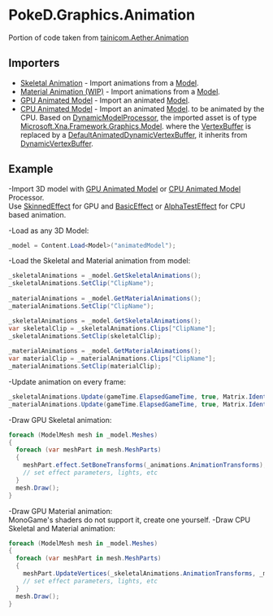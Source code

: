# PokeD.Graphics.Animation

Portion of code taken from [tainicom.Aether.Animation](https://github.com/tainicom/Aether.Extras/tree/master/Animation)

## Importers
* [Skeletal Animation](https://github.com/PokeD/PokeD.Graphics.Animation/blob/master/PokeD.Graphics.Content.Pipeline.Animation/Processors/SkeletalAnimationsProcessor.cs) - Import animations from a [Model](https://github.com/MonoGame/MonoGame/blob/master/MonoGame.Framework/Graphics/Model.cs).
* [Material Animation (WIP)](https://github.com/PokeD/PokeD.Graphics.Animation/blob/master/PokeD.Graphics.Content.Pipeline.Animation/Processors/MaterialAnimationsProcessor.cs) - Import animations from a [Model](https://github.com/MonoGame/MonoGame/blob/master/MonoGame.Framework/Graphics/Model.cs).
* [GPU Animated Model](https://github.com/PokeD/PokeD.Graphics.Animation/blob/master/PokeD.Graphics.Content.Pipeline.Animation/Processors/CPUAnimatedModelProcessor.cs) - Import an animated [Model](https://github.com/MonoGame/MonoGame/blob/master/MonoGame.Framework/Graphics/Model.cs).
* [CPU Animated Model](https://github.com/PokeD/PokeD.Graphics.Animation/blob/master/PokeD.Graphics.Content.Pipeline.Animation/Processors/CPUAnimatedModelProcessor.cs) - Import an animated [Model](https://github.com/MonoGame/MonoGame/blob/master/MonoGame.Framework/Graphics/Model.cs). to be animated by the CPU. Based on [DynamicModelProcessor](https://github.com/PokeD/PokeD.Graphics.Animation/blob/master/PokeD.Graphics.Content.Pipeline.Animation/Processors/DynamicModelProcessor.cs), the imported asset is of type [Microsoft.Xna.Framework.Graphics.Model](https://github.com/MonoGame/MonoGame/blob/master/MonoGame.Framework/Graphics/Model.cs). where the [VertexBuffer](https://github.com/MonoGame/MonoGame/blob/master/MonoGame.Framework/Graphics/Vertices/VertexBuffer.cs) is replaced by a [DefaultAnimatedDynamicVertexBuffer](https://github.com/PokeD/PokeD.Graphics.Animation/blob/master/PokeD.Graphics.Animation/SkeletalAnimation/DefaultAnimatedDynamicVertexBuffer.cs), it inherits from [DynamicVertexBuffer](https://github.com/MonoGame/MonoGame/blob/master/MonoGame.Framework/Graphics/Vertices/DynamicVertexBuffer.cs).
  
  
## Example
-Import 3D model with [GPU Animated Model](https://github.com/PokeD/PokeD.Graphics.Animation/blob/master/PokeD.Graphics.Content.Pipeline.Animation/Processors/GPUAnimatedModelProcessor.cs) or [CPU Animated Model](https://github.com/PokeD/PokeD.Graphics.Animation/blob/master/PokeD.Graphics.Content.Pipeline.Animation/Processors/CPUAnimatedModelProcessor.cs) Processor.  
Use [SkinnedEffect](https://github.com/MonoGame/MonoGame/blob/master/MonoGame.Framework/Graphics/Effect/SkinnedEffect.cs) for GPU and [BasicEffect](https://github.com/MonoGame/MonoGame/blob/master/MonoGame.Framework/Graphics/Effect/BasicEffect.cs) or [AlphaTestEffect](https://github.com/MonoGame/MonoGame/blob/master/MonoGame.Framework/Graphics/Effect/AlphaTestEffect.cs) for CPU based animation.

-Load as any 3D Model:
```csharp
_model = Content.Load<Model>("animatedModel");
```
-Load the Skeletal and Material animation from model:
```csharp
_skeletalAnimations = _model.GetSkeletalAnimations();
_skeletalAnimations.SetClip("ClipName");
  
_materialAnimations = _model.GetMaterialAnimations();
_materialAnimations.SetClip("ClipName");
```
```csharp
_skeletalAnimations = _model.GetSkeletalAnimations();
var skeletalClip = _skeletalAnimations.Clips["ClipName"];
_skeletalAnimations.SetClip(skeletalClip);
  
_materialAnimations = _model.GetMaterialAnimations();
var materialClip = _materialAnimations.Clips["ClipName"];
_materialAnimations.SetClip(materialClip);
```
-Update animation on every frame:
```csharp
_skeletalAnimations.Update(gameTime.ElapsedGameTime, true, Matrix.Identity);
_materialAnimations.Update(gameTime.ElapsedGameTime, true, Matrix.Identity);
```
-Draw GPU Skeletal animation:
```csharp
foreach (ModelMesh mesh in _model.Meshes)
{
  foreach (var meshPart in mesh.MeshParts)
  {
    meshPart.effect.SetBoneTransforms(_animations.AnimationTransforms);
    // set effect parameters, lights, etc          
  }
  mesh.Draw();
}
```
-Draw GPU Material animation:  
MonoGame's shaders do not support it, create one yourself.
-Draw CPU Skeletal and Material animation:
```csharp
foreach (ModelMesh mesh in _model.Meshes)
{
  foreach (var meshPart in mesh.MeshParts)
  {
    meshPart.UpdateVertices(_skeletalAnimations.AnimationTransforms, _materialAnimations.AnimationTransforms);
    // set effect parameters, lights, etc
  }
  mesh.Draw();
}
```
